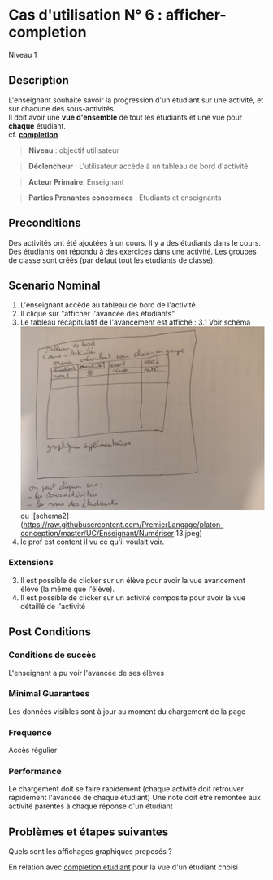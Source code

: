 
# Cas d'utilisation N° 6 :  afficher-completion

Niveau 1

##	Description

L'enseignant souhaite savoir la progression d'un étudiant sur une activité, et sur chacune des sous-activités.    
Il doit avoir une **vue d'ensemble** de tout les étudiants et une vue pour **chaque** étudiant.  
cf. **[completion](https://github.com/PremierLangage/plconception/blob/master/conception/concept/completion.md)**  

> **Niveau** : objectif utilisateur

> **Déclencheur** : L'utilisateur accède à un tableau de bord d'activité. 

> **Acteur Primaire**: Enseignant   

> **Parties Prenantes concernées** : Etudiants et enseignants   
 
 
## Preconditions

Des activités ont été ajoutées à un cours.
Il y a des étudiants dans le cours.
Des étudiants ont répondu à des exercices dans une activité.
Les groupes de classe sont créés (par défaut tout les etudiants de classe).

## Scenario Nominal

1.	L'enseignant accède au tableau de bord de l'activité.
2.	Il clique sur "afficher l'avancée des étudiants"
3. Le tableau récapitulatif de l'avancement est affiché : 
3.1 Voir schéma ![schema](https://raw.githubusercontent.com/PremierLangage/platon-conception/master/UC/Enseignant/%5Bimg%5Dafficher_completion.jpg)
ou ![schema2](https://raw.githubusercontent.com/PremierLangage/platon-conception/master/UC/Enseignant/Numériser 13.jpeg)
4. le prof est content il vu ce qu'il voulait voir.


###	Extensions

3. Il est possible de clicker sur un élève pour avoir la vue avancement élève (la même que l'élève). 
3. Il est possible de clicker sur un activité composite pour avoir la vue détaillé de l'activité 

## Post Conditions
### Conditions de succès 
L'enseignant a pu voir l'avancée de ses élèves

### Minimal Guarantees
Les données visibles sont à jour au moment du chargement de la page

### Frequence
Accès régulier

### Performance  
Le chargement doit se faire rapidement (chaque activité doit retrouver rapidement l'avancée de chaque étudiant)
Une note doit être remontée aux activité parentes à chaque réponse d'un étudiant

##	Problèmes et étapes suivantes  
Quels sont les affichages graphiques proposés ?

En relation avec [completion etudiant](https://github.com/PremierLangage/platon-conception/issues/12) pour la vue d'un étudiant choisi
